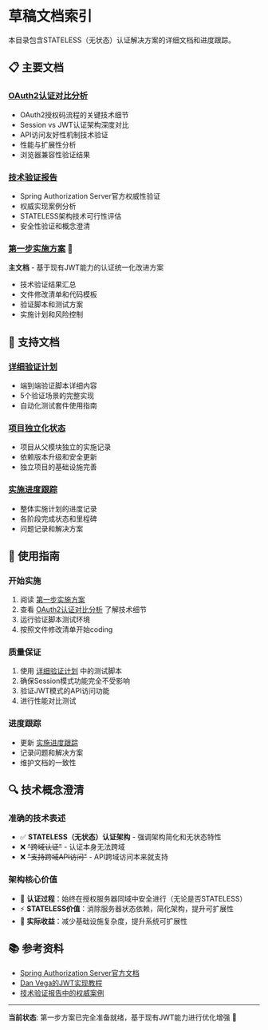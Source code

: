 # 草稿文档索引

本目录包含STATELESS（无状态）认证解决方案的详细文档和进度跟踪。

## 📋 主要文档

### [OAuth2认证对比分析](./oauth2-session-vs-jwt-comprehensive-analysis.md)
- OAuth2授权码流程的关键技术细节
- Session vs JWT认证架构深度对比
- API访问友好性机制技术验证
- 性能与扩展性分析
- 浏览器兼容性验证结果

### [技术验证报告](./technical-validation-report.md)
- Spring Authorization Server官方权威性验证
- 权威实现案例分析
- STATELESS架构技术可行性评估
- 安全性验证和概念澄清

### [第一步实施方案](./step1-master-plan.md) 🎯
**主文档** - 基于现有JWT能力的认证统一化改进方案
- 技术验证结果汇总
- 文件修改清单和代码模板
- 验证脚本和测试方案
- 实施计划和风险控制

## 📂 支持文档

### [详细验证计划](./step1-detailed-validation-plan.md)
- 端到端验证脚本详细内容
- 5个验证场景的完整实现
- 自动化测试套件使用指南

### [项目独立化状态](./project-independence-status.md)
- 项目从父模块独立的实施记录
- 依赖版本升级和安全更新
- 独立项目的基础设施完善

### [实施进度跟踪](./STATELESS-migration-progress.md)
- 整体实施计划的进度记录
- 各阶段完成状态和里程碑
- 问题记录和解决方案

## 🎯 使用指南

### 开始实施
1. 阅读 [第一步实施方案](./step1-master-plan.md)
2. 查看 [OAuth2认证对比分析](./oauth2-session-vs-jwt-comprehensive-analysis.md) 了解技术细节
3. 运行验证脚本测试环境
4. 按照文件修改清单开始coding

### 质量保证
1. 使用 [详细验证计划](./step1-detailed-validation-plan.md) 中的测试脚本
2. 确保Session模式功能完全不受影响
3. 验证JWT模式的API访问功能
4. 进行性能对比测试

### 进度跟踪
- 更新 [实施进度跟踪](./STATELESS-migration-progress.md)
- 记录问题和解决方案
- 维护文档的一致性

## 🔍 技术概念澄清

### 准确的技术表述
- ✅ **STATELESS（无状态）认证架构** - 强调架构简化和无状态特性
- ❌ ~~"跨域认证"~~ - 认证本身无法跨域
- ❌ ~~"支持跨域API访问"~~ - API跨域访问本来就支持

### 架构核心价值
- 🔐 **认证过程**：始终在授权服务器同域中安全进行（无论是否STATELESS）
- ⚡ **STATELESS价值**：消除服务器状态依赖，简化架构，提升可扩展性
- 📱 **实际收益**：减少基础设施复杂度，提升系统可扩展性

## 📚 参考资料

- [Spring Authorization Server官方文档](https://docs.spring.io/spring-authorization-server/reference/getting-started.html)
- [Dan Vega的JWT实现教程](https://www.danvega.dev/blog/spring-security-jwt)
- [技术验证报告中的权威案例](./technical-validation-report.md#权威实现案例分析)

---

**当前状态**: 第一步方案已完全准备就绪，基于现有JWT能力进行优化增强 🚀 